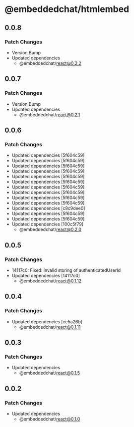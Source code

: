 # @embeddedchat/htmlembed

## 0.0.8

### Patch Changes

- Version Bump
- Updated dependencies
  - @embeddedchat/react@0.2.2

## 0.0.7

### Patch Changes

- Version Bump
- Updated dependencies
  - @embeddedchat/react@0.2.1

## 0.0.6

### Patch Changes

- Updated dependencies [5f604c59]
- Updated dependencies [5f604c59]
- Updated dependencies [5f604c59]
- Updated dependencies [5f604c59]
- Updated dependencies [5f604c59]
- Updated dependencies [5f604c59]
- Updated dependencies [5f604c59]
- Updated dependencies [5f604c59]
- Updated dependencies [5f604c59]
- Updated dependencies [5f604c59]
- Updated dependencies [c8c9dee0]
- Updated dependencies [5f604c59]
- Updated dependencies [5f604c59]
- Updated dependencies [100c5f79]
  - @embeddedchat/react@0.2.0

## 0.0.5

### Patch Changes

- 14117c0: Fixed: invalid storing of authenticatedUserId
- Updated dependencies [14117c0]
  - @embeddedchat/react@0.1.12

## 0.0.4

### Patch Changes

- Updated dependencies [ce5a26b]
  - @embeddedchat/react@0.1.11

## 0.0.3

### Patch Changes

- Updated dependencies
  - @embeddedchat/react@0.1.5

## 0.0.2

### Patch Changes

- Updated dependencies
  - @embeddedchat/react@0.1.0
